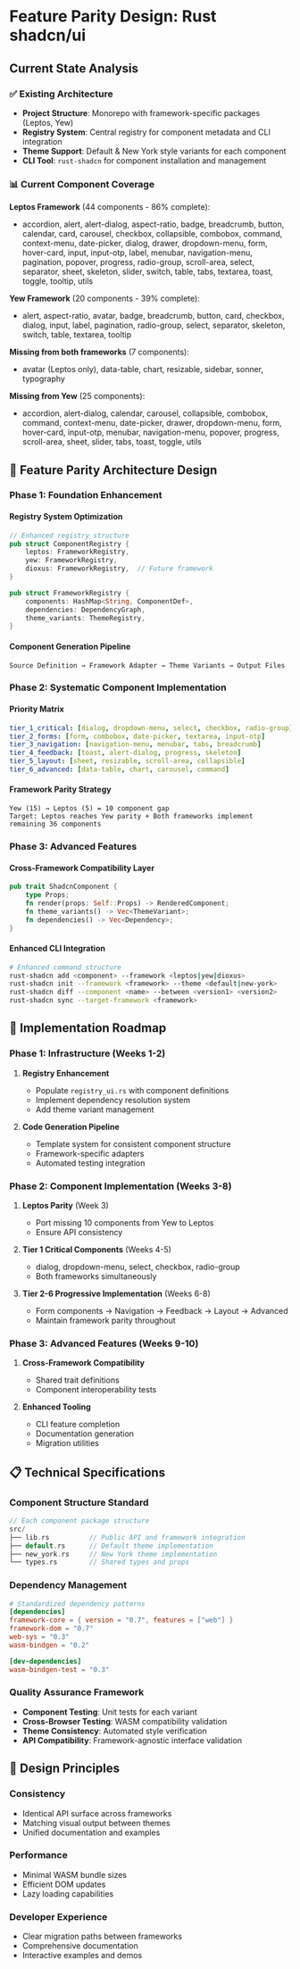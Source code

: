 # Feature Parity Design: Rust shadcn/ui

## Current State Analysis

### ✅ **Existing Architecture**
- **Project Structure**: Monorepo with framework-specific packages (Leptos, Yew)
- **Registry System**: Central registry for component metadata and CLI integration
- **Theme Support**: Default & New York style variants for each component
- **CLI Tool**: `rust-shadcn` for component installation and management

### 📊 **Current Component Coverage**

**Leptos Framework** (44 components - 86% complete):
- accordion, alert, alert-dialog, aspect-ratio, badge, breadcrumb, button, calendar, card, carousel, checkbox, collapsible, combobox, command, context-menu, date-picker, dialog, drawer, dropdown-menu, form, hover-card, input, input-otp, label, menubar, navigation-menu, pagination, popover, progress, radio-group, scroll-area, select, separator, sheet, skeleton, slider, switch, table, tabs, textarea, toast, toggle, tooltip, utils

**Yew Framework** (20 components - 39% complete):
- alert, aspect-ratio, avatar, badge, breadcrumb, button, card, checkbox, dialog, input, label, pagination, radio-group, select, separator, skeleton, switch, table, textarea, tooltip

**Missing from both frameworks** (7 components):
- avatar (Leptos only), data-table, chart, resizable, sidebar, sonner, typography

**Missing from Yew** (25 components):
- accordion, alert-dialog, calendar, carousel, collapsible, combobox, command, context-menu, date-picker, drawer, dropdown-menu, form, hover-card, input-otp, menubar, navigation-menu, popover, progress, scroll-area, sheet, slider, tabs, toast, toggle, utils

## 🎯 **Feature Parity Architecture Design**

### **Phase 1: Foundation Enhancement**

#### **Registry System Optimization**
```rust
// Enhanced registry structure
pub struct ComponentRegistry {
    leptos: FrameworkRegistry,
    yew: FrameworkRegistry,
    dioxus: FrameworkRegistry,  // Future framework
}

pub struct FrameworkRegistry {
    components: HashMap<String, ComponentDef>,
    dependencies: DependencyGraph,
    theme_variants: ThemeRegistry,
}
```

#### **Component Generation Pipeline**
```
Source Definition → Framework Adapter → Theme Variants → Output Files
```

### **Phase 2: Systematic Component Implementation**

#### **Priority Matrix**
```yaml
tier_1_critical: [dialog, dropdown-menu, select, checkbox, radio-group]
tier_2_forms: [form, combobox, date-picker, textarea, input-otp] 
tier_3_navigation: [navigation-menu, menubar, tabs, breadcrumb]
tier_4_feedback: [toast, alert-dialog, progress, skeleton]
tier_5_layout: [sheet, resizable, scroll-area, collapsible]
tier_6_advanced: [data-table, chart, carousel, command]
```

#### **Framework Parity Strategy**
```
Yew (15) → Leptos (5) = 10 component gap
Target: Leptos reaches Yew parity + Both frameworks implement remaining 36 components
```

### **Phase 3: Advanced Features**

#### **Cross-Framework Compatibility Layer**
```rust
pub trait ShadcnComponent {
    type Props;
    fn render(props: Self::Props) -> RenderedComponent;
    fn theme_variants() -> Vec<ThemeVariant>;
    fn dependencies() -> Vec<Dependency>;
}
```

#### **Enhanced CLI Integration**
```bash
# Enhanced command structure
rust-shadcn add <component> --framework <leptos|yew|dioxus>
rust-shadcn init --framework <framework> --theme <default|new-york>
rust-shadcn diff --component <name> --between <version1> <version2>
rust-shadcn sync --target-framework <framework>
```

## 🚀 **Implementation Roadmap**

### **Phase 1: Infrastructure (Weeks 1-2)**
1. **Registry Enhancement**
   - Populate `registry_ui.rs` with component definitions
   - Implement dependency resolution system
   - Add theme variant management

2. **Code Generation Pipeline** 
   - Template system for consistent component structure
   - Framework-specific adapters
   - Automated testing integration

### **Phase 2: Component Implementation (Weeks 3-8)**
1. **Leptos Parity** (Week 3)
   - Port missing 10 components from Yew to Leptos
   - Ensure API consistency

2. **Tier 1 Critical Components** (Weeks 4-5)
   - dialog, dropdown-menu, select, checkbox, radio-group
   - Both frameworks simultaneously

3. **Tier 2-6 Progressive Implementation** (Weeks 6-8)
   - Form components → Navigation → Feedback → Layout → Advanced
   - Maintain framework parity throughout

### **Phase 3: Advanced Features (Weeks 9-10)**
1. **Cross-Framework Compatibility**
   - Shared trait definitions
   - Component interoperability tests

2. **Enhanced Tooling**
   - CLI feature completion
   - Documentation generation
   - Migration utilities

## 📋 **Technical Specifications**

### **Component Structure Standard**
```rust
// Each component package structure
src/
├── lib.rs          // Public API and framework integration
├── default.rs      // Default theme implementation  
├── new_york.rs     // New York theme implementation
└── types.rs        // Shared types and props
```

### **Dependency Management**
```toml
# Standardized dependency patterns
[dependencies]
framework-core = { version = "0.7", features = ["web"] }
framework-dom = "0.7"
web-sys = "0.3"
wasm-bindgen = "0.2"

[dev-dependencies] 
wasm-bindgen-test = "0.3"
```

### **Quality Assurance Framework**
- **Component Testing**: Unit tests for each variant
- **Cross-Browser Testing**: WASM compatibility validation  
- **Theme Consistency**: Automated style verification
- **API Compatibility**: Framework-agnostic interface validation

## 🎨 **Design Principles**

### **Consistency**
- Identical API surface across frameworks
- Matching visual output between themes
- Unified documentation and examples

### **Performance**
- Minimal WASM bundle sizes
- Efficient DOM updates
- Lazy loading capabilities

### **Developer Experience**
- Clear migration paths between frameworks
- Comprehensive documentation
- Interactive examples and demos